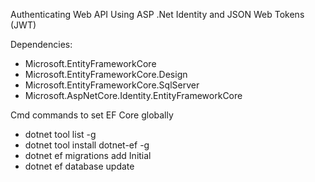Authenticating Web API Using ASP .Net Identity and JSON Web Tokens (JWT)

Dependencies:
 - Microsoft.EntityFrameworkCore
 - Microsoft.EntityFrameworkCore.Design
 - Microsoft.EntityFrameworkCore.SqlServer
 - Microsoft.AspNetCore.Identity.EntityFrameworkCore

Cmd commands to set EF Core globally
 - dotnet tool list -g
 - dotnet tool install dotnet-ef -g
 - dotnet ef migrations add Initial
 - dotnet ef database update
